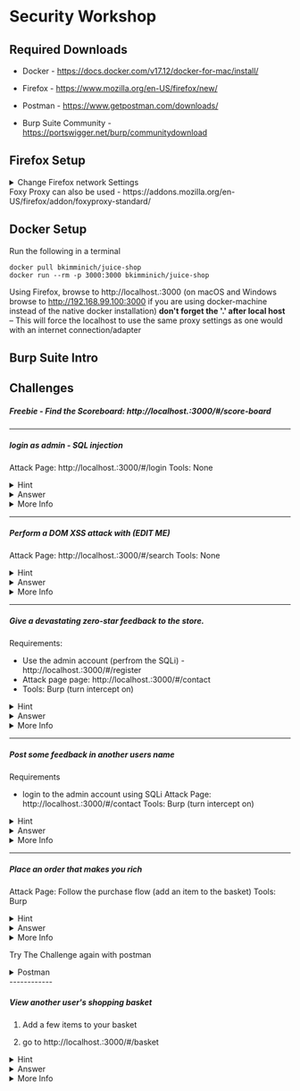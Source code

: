 # Security Workshop

## Required Downloads
* Docker - https://docs.docker.com/v17.12/docker-for-mac/install/

* Firefox - https://www.mozilla.org/en-US/firefox/new/

* Postman - https://www.getpostman.com/downloads/

* Burp Suite Community - https://portswigger.net/burp/communitydownload

## Firefox Setup

<details><summary>Change Firefox network Settings</summary>
<p>
1. Open Firefox's Preferences
 
2. Search 'proxy' and change to settings to the following:

- HTTP Proxy: 127.0.0.1

- port 8080

- check 'Use this proxy server for all protocols'

3. Open burp → Select Temp project → Next → Start Burp

4. In Burp, click → Proxy → Intercept

5. In the Intercept section, turn Intercept off by clicking the button
</p>
</details>
Foxy Proxy can also be used - https://addons.mozilla.org/en-US/firefox/addon/foxyproxy-standard/

## Docker Setup

Run the following in a terminal 

`docker pull bkimminich/juice-shop` <br/>
`docker run --rm -p 3000:3000 bkimminich/juice-shop`

Using Firefox, browse to http://localhost.:3000 (on macOS and Windows browse to http://192.168.99.100:3000 if you are using docker-machine instead of the native docker installation) **don't forget the '.' after local host** – This will force the localhost to use the same proxy settings as one would with an internet connection/adapter

## Burp Suite Intro


## Challenges

##### Freebie - Find the Scoreboard: http://localhost.:3000/#/score-board

------------



##### login as admin - SQL injection
Attack Page: http://localhost.:3000/#/login
Tools: None
<details><summary>Hint</summary>
<p>
Use a SQL injection on the UN field any anything in the password field

SQL injection cheetsheet: https://pentestlab.blog/2012/12/24/sql-injection-authentication-bypass-cheat-sheet/
</p>
</details>

<details><summary>Answer</summary>
<p>
`admin' or '1'='1'--`

`' or 1=1/*`

`' or 1=1;--`

Logout and login as Bender

UN` ' or 1=1 and email like('%bender%');--`

PW: Anything will work
</p>
</details>

<details><summary>More Info</summary>
<p>
**Explanation**

The application is vulnerable to injection attacks (see OWASP Top 10: A1). Data entered by the user is integrated 1:1 in an SQL command that is otherwise constant. The statement can then be amended/extended as appropriate. The Administrator is the first to appear in the selection list and is therefore logged on.


**Lessons Learned**
User input should always be subject to a sanitizing or validation process on the server side before being processed. Because this case deals with an SQL injection, input data should be adjusted server side by interpretable SQL symbols and instructions. Established functions should be used for this not in-house developments (e.g. self-generated RegEx), because this cannot ensure that all cases have been taken into consideration.

**Prevention **

Use Prepared statements instead of dynamic SQL

- https://en.wikipedia.org/wiki/Prepared_statement

**News**

“Hackers sentenced for SQL injections that cost $300 million” 

https://nakedsecurity.sophos.com/2018/02/19/hackers-sentenced-for-sql-injections-that-cost-300-million/
</p>
</details>

------------
##### Perform a DOM XSS attack with (EDIT ME)
Attack Page: http://localhost.:3000/#/search
Tools: None
<details><summary>Hint</summary>
<p>
The code needs to to be pasted into an input field
</p>
</details>

<details><summary>Answer</summary>
<p>
Click search and paste (EDIT ME) in search field

Press Enter/Search
</p>
</details>

<details><summary>More Info</summary>
<p>
**Explanation**

The application is vulnerable for DOM XSS because user input is returned 1:1 by the application just as the user entered it.

**Lessons learned**

'How To Prevent DOM XSS

The primary rule that you must follow to prevent DOM XSS is: sanitize all untrusted data, even if it is only used in client-side scripts. If you have to use user input on your page, always use it in the text context, never as HTML tags or any other potential code.

Avoid methods such as document.innerHTML and instead use safer functions, for example, document.innerText and document.textContent. If you can, entirely avoid using user input, especially if it affects DOM elements such as the document.url, the document.location, or the document.referrer.

Also, keep in mind that DOM XSS and other types of XSS are not mutually exclusive. Your application can be vulnerable to both reflected/stored XSS and DOM XSS. The good news is that if user input is handled properly at the foundation level (e.g. your framework), you should be able to mitigate all XSS vulnerabilities.'

https://www.acunetix.com/blog/web-security-zone/how-to-prevent-dom-based-cross-site-scripting/

**News**

"Hackers exploit cross-site scripting vulnerability in WordPress plugin to attack Mailgun site” https://www.computing.co.uk/ctg/news/3074027/hackers-exploit-cross-site-scripting-vulnerability-in-wordpress-plugin-to-attack-mailgun-site
</p>
</details>


------------

##### Give a devastating zero-star feedback to the store. 
Requirements:
- Use the admin account (perfrom the SQLi) - http://localhost.:3000/#/register
- Attack page page: http://localhost.:3000/#/contact
- Tools: Burp (turn intercept on)

<details><summary>Hint</summary>
<p>
1. Navigate to the contact page
2. Open Burp and turn 'Intercept' to ON
3. view the request
</p>
</details>

<details><summary>Answer</summary>
<p>
Change request from:

`{"UserId":1,"captchaId":21,"captcha":"9","comment":"this juice is grossssss","rating":1}`

TO (rating was changed from 1 to 0)

`{"UserId":1,"captchaId":21,"captcha":"9","comment":"this juice is grossssss","rating":0}`
 
</p>
</details>

<details><summary>More Info</summary>
<p>
**Lessons Learned:**

The user rating is not being checked on the backend. It should be checking for a rating between 1-5.
</p>
</details>

------------

##### Post some feedback in another users name

Requirements
- login to the admin account using SQLi
Attack Page:  http://localhost.:3000/#/contact
Tools: Burp (turn intercept on)

<details><summary>Hint</summary>
<p>
Navigate to the contact page

Open Burp and turn 'Intercept' to ON

view the request
</p>
</details>

<details><summary>Answer</summary>
<p>
Change request from:

`{"UserId":16,"captchaId":14,"captcha":"21","comment":"test","rating":1}
(change the userid)`

`{"UserId":2,"captchaId":14,"captcha":"21","comment":"test","rating":1}`
</p>
</details>

<details><summary>More Info</summary>
<p>
**Lessons Learned**

The user does have a valid account but should not be able to access another users information.

"Insecure Direct Object References occur when an application provides direct access to objects based on user-supplied input. As a result of this vulnerability attackers can bypass authorization and access resources in the system directly, for example database records or files.

https://www.owasp.org/index.php/Testing_for_Insecure_Direct_Object_References_(OTG-AUTHZ-004)

**Prevention:**

The application should perform an access control check to ensure the user is authorized for the request object or service

**News**

https://krebsonsecurity.com/2018/04/panerabread-com-leaks-millions-of-customer-records/

"some of the customer records include unique identifiers that increment by one for each new record, making it potentially simple for someone to scrape all available customer accounts. The format of the database also lets anyone search for customers via a variety of data points, including by phone number.”
</p>
</details>


------------

##### Place an order that makes you rich

Attack Page: Follow the purchase flow (add an item to the basket)
Tools: Burp
<details><summary>Hint</summary>
<p>
1. Open Burp and turn ‘Intercept’ to ON
2. add an item(s) to your basket 
3. View the requests
NOTE: this is a bit tricky – it has to do with how many you are buying… or how many they are giving you

</p>
</details>

<details><summary>Answer</summary>
<p>
Change the request from

`{"ProductId":24,"BasketId":"6","quantity":10}`
to
`{"ProductId":24,"BasketId":"6","quantity":-100}`
click forward and check your basket
</p>
</details>

<details><summary>More Info</summary>
<p>
**Prevention**

Validate the the quality is a reasonable positive number

**Story**

Shuttle company
</p>
</details>

Try The Challenge again with postman
<details><summary>Postman</summary>
<p>
1.Log in as any user.
2. Put at least one item into your shopping basket.
3. Note that reducing the quantity of a basket item below 1 is not possible via the UI
4. When changing the quantity via the UI, you will notice PUT requests to http://localhost:3000/api/BasketItems/{id} in the 5. Network tab of your DevTools
5. Memorize the `{id}` of any item in your basket
6. Copy your `Authorization` header from any HTTP request submitted via browser.
7. Submit a `PUT` request to http://localhost:3000/api/BasketItems/{id} replacing `{id}` with the memorized number from 5. and with:
`{"quantity": -100}` as body,

`application/json` as `Content-Type`

and `Bearer ?` as `Authorization` header, replacing the `?` with the token you copied from the browser.
Dev Tools View

(EDIT ME PIC)

Postman

Authorization Tab


</p>
</details>
------------

##### View another user's shopping basket

1. Add a few items to your basket 

2. go to http://localhost.:3000/#/basket 


<details><summary>Hint</summary>
<p>
Check out the storage tab

</p>
</details>

<details><summary>Answer</summary>
<p>
in ‘Session Storage’ change the ‘bid’ value to a lower number (if this were a real app you could also change it to a higher number)
</p>
</details>

<details><summary>More Info</summary>
<p>
**Lessons Learned**

The user does have a valid account but should not be able to access another users basket

“Insecure Direct Object References occur when an application provides direct access to objects based on user-supplied input. As a result of this vulnerability attackers can bypass authorization and access resources in the system directly, for example database records or files.

-https://www.owasp.org/index.php/Testing_for_Insecure_Direct_Object_References_(OTG-AUTHZ-004)

**Prevention**

The application should perform an access control check to ensure the user is authorized for the request object or service

**News**

https://krebsonsecurity.com/2018/04/panerabread-com-leaks-millions-of-customer-records/

“some of the customer records include unique identifiers that increment by one for each new record, making it potentially simple for someone to scrape all available customer accounts. The format of the database also lets anyone search for customers via a variety of data points, including by phone number.”
</p>
</details>


